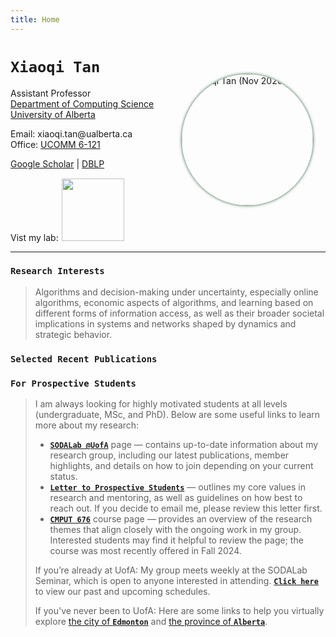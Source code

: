 ```yaml
---
title: Home
---
```


<div>
<img alt="Xiaoqi Tan (Nov 2020)" src="/img/AmiiPhoto2l.jpg" style="max-width:240px; min-width:210px; float:right; border-radius: 50%; box-shadow: 0px 0px 5px #275D38; margin: 50px 20px 10px 10px" width="210"/>
</div>


# `Xiaoqi Tan`

Assistant Professor \
[Department of Computing Science](https://www.ualberta.ca/computing-science/index.html)\
[University of Alberta](https://www.ualberta.ca/index.html)

Email: xiaoqi.tan$\textsf{@}$ualberta.ca\
Office: [UCOMM 6-121](https://www.ualberta.ca/en/maps.html?l=53.52507942172973,-113.52378328208613&z=18&campus=north_campus&b=dp)

[Google Scholar](https://scholar.google.com/citations?user=drR_WcAAAAAJ&hl=en&sortby=pubdate) | [DBLP](https://dblp.org/pid/139/4363.html) 

<div>
Vist my lab: 
<a href="https://sodalab.ca" target="_blank">  <img alt="" src="/img/SODALab_logo.png" style="min-width:20px; margin: 1px 1px 1px 1px;" width="100"/> </a>
</div>

---

### `Research Interests`


<blockquote>

Algorithms and decision-making under uncertainty, especially online algorithms, economic aspects of algorithms, and learning based on different forms of information access, as well as their  broader societal implications in systems and networks shaped by dynamics and strategic behavior.

</blockquote>

### `Selected Recent Publications`   

<blockquote>
<ul class=circle>
       <script>
           var i;
           for (i = 0; i < papers_full.length; i++) {
               if (papers_full[i].recent == "yes") {
                   document.write("<li class=paper>");
                   printPaper(papers_full[i], "g");
                   document.write("</li>");
               }
           }
       </script>
</ul>
</blockquote>


### <a id="prospective"></a> `For Prospective Students`

<blockquote>

I am always looking for highly motivated students at all levels (undergraduate, MSc, and PhD). Below are some useful links to learn more about my research:

- [**`SODALab @UofA`**](https://sodalab.ca) page — contains up-to-date information about my research group, including our latest publications, member highlights, and details on how to join depending on your current status.
- [**`Letter to Prospective Students`**](/letter2students/) — outlines my core values in research and mentoring, as well as guidelines on how best to reach out. If you decide to email me, please review this letter first.
- [**`CMPUT 676`**](/teaching/cmput676/) course page — provides an overview of the research themes that align closely with the ongoing work in my group. Interested students may find it helpful to review the page; the course was most recently offered in Fall 2024.

If you’re already at UofA: My group meets weekly at the SODALab Seminar, which is open to anyone interested in attending. [**`Click here`**](https://docs.google.com/spreadsheets/d/1gR2qVvK1fLDB_uvyKxTtVmQCDb6QMwXqIeh3m6HbEkk/edit#gid=1884220804) to view our past and upcoming schedules.

If you've never been to UofA: Here are some links to help you virtually explore [the city of **`Edmonton`**](https://exploreedmonton.com/) and [the province of **`Alberta`**](https://www.travelalberta.com/).

</blockquote>